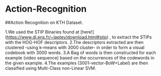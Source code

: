 # Action-Recognition

##Action Recognition on KTH Dataset.

1.We used the STIP Binaries found at [here!] (https://www.di.ens.fr/~laptev/download.html#stip) , to extract the STIPs with the HOG-HOF descriptors.
2.The descriptors extracted are then clustered -using k-means with 3000 cluster- in order to form a visual codebook with 3000 words.
3.A Bag of words is then constructed for each example (video sequence)  based on the occurrences of the codewords in the given example.
4.The examples (3001-vector-BoW+Label) are then classified using Multi-Class non-Linear SVM.
